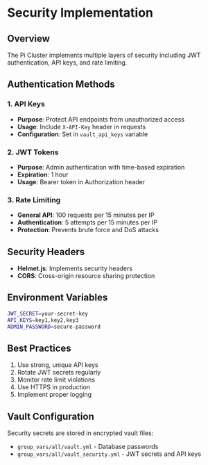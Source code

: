 # Security Implementation

## Overview
The Pi Cluster implements multiple layers of security including JWT authentication, API keys, and rate limiting.

## Authentication Methods

### 1. API Keys
- **Purpose**: Protect API endpoints from unauthorized access
- **Usage**: Include `X-API-Key` header in requests
- **Configuration**: Set in `vault_api_keys` variable

### 2. JWT Tokens
- **Purpose**: Admin authentication with time-based expiration
- **Expiration**: 1 hour
- **Usage**: Bearer token in Authorization header

### 3. Rate Limiting
- **General API**: 100 requests per 15 minutes per IP
- **Authentication**: 5 attempts per 15 minutes per IP
- **Protection**: Prevents brute force and DoS attacks

## Security Headers
- **Helmet.js**: Implements security headers
- **CORS**: Cross-origin resource sharing protection

## Environment Variables
```bash
JWT_SECRET=your-secret-key
API_KEYS=key1,key2,key3
ADMIN_PASSWORD=secure-password
```

## Best Practices
1. Use strong, unique API keys
2. Rotate JWT secrets regularly
3. Monitor rate limit violations
4. Use HTTPS in production
5. Implement proper logging

## Vault Configuration
Security secrets are stored in encrypted vault files:
- `group_vars/all/vault.yml` - Database passwords
- `group_vars/all/vault_security.yml` - JWT secrets and API keys
